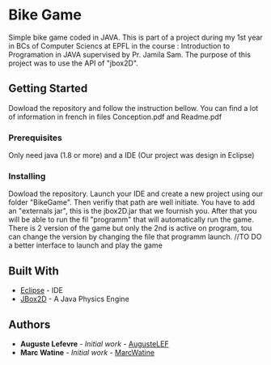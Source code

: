 # Bike Game

Simple bike game coded in JAVA. This is part of a project during my 1st year in BCs of Computer Sciencs at EPFL in the course : Introduction to Programation in JAVA supervised by Pr. Jamila Sam. The purpose of this project was to use the API of "jbox2D".

## Getting Started

Dowload the repository and follow the instruction bellow. You can find a lot of information in french in files Conception.pdf and Readme.pdf 

### Prerequisites

Only need java (1.8 or more) and a IDE (Our project was design in Eclipse)

### Installing

Dowload the repository. Launch your IDE and create a new project using our folder "BikeGame". Then verifiy that path are well initiate. You have to add an "externals jar", this is the jbox2D.jar that we fournish you. After that you will be able to run the fil "programm" that will automatically run the game. There is 2 version of the game but only the 2nd is active on program, tou can change the version by changing the file that programm launch.
 //TO DO a better interface to launch and play the game

## Built With

* [Eclipse](https://www.eclipse.org) - IDE
* [JBox2D](http://www.jbox2d.org) - A Java Physics Engine

## Authors

* **Auguste Lefevre** - *Initial work* - [AugusteLEF](https://github.com/AugusteLEF)
* **Marc Watine** - *Initial work* - [MarcWatine](https://github.com/marcwatine)
